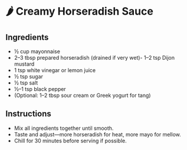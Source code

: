 ---
---

# 🌶️ Creamy Horseradish Sauce

## Ingredients
- ½ cup mayonnaise
- 2–3 tbsp prepared horseradish (drained if very wet)- 1–2 tsp Dijon mustard
- 1 tsp white vinegar or lemon juice
- ½ tsp sugar
- ½ tsp salt
- ½–1 tsp black pepper
- (Optional: 1–2 tbsp sour cream or Greek yogurt for tang)

## Instructions
- Mix all ingredients together until smooth.
- Taste and adjust—more horseradish for heat, more mayo for mellow.
- Chill for 30 minutes before serving if possible.


